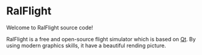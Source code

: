 # RalFlight

Welcome to RalFlight source code!

RalFlight is a free and open-source flight simulator which is based on [Qt](https://www.qt.io/). By using modern graphics skills, it have a beautiful rending picture. 